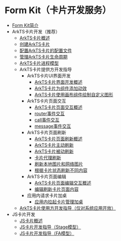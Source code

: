# Form Kit（卡片开发服务）<!--form-kit-->
- [Form Kit简介](formkit-overview.md)
- ArkTS卡片开发（推荐）<!--arkts-ui-widget-->
  - [ArkTS卡片概述](arkts-form-overview.md)
  - [创建ArkTS卡片](arkts-ui-widget-creation.md)
  - [配置ArkTS卡片的配置文件](arkts-ui-widget-configuration.md)
  - [管理ArkTS卡片生命周期](arkts-ui-widget-lifecycle.md)
  - [ArkTS卡片进程模型](arkts-ui-widget-process.md)
  - ArkTS卡片提供方开发指导<!--arkts-ui-widget-page-->
    - ArkTS卡片UI界面开发<!--arkts-ui-widget-page-->
      - [ArkTS卡片界面开发概述](arkts-ui-widget-page-overview.md)
      - [ArkTS卡片为组件添加动效](arkts-ui-widget-page-animation.md)
      - [ArkTS卡片使用画布组件绘制自定义图形](arkts-ui-widget-page-custom-drawing.md)
    - ArkTS卡片页面交互<!--arkts-ui-widget-event-->
      - [ArkTS卡片页面交互概述](arkts-ui-widget-event-overview.md)
      - [router事件交互](arkts-ui-widget-event-router.md)
      - [call事件交互](arkts-ui-widget-event-call.md)
      - [message事件交互](arkts-ui-widget-event-formextensionability.md)
    - ArkTS卡片页面刷新<!--arkts-ui-widget-interaction-->
      - [ArkTS卡片页面刷新概述](arkts-ui-widget-interaction-overview.md)
      - [ArkTS卡片主动刷新](arkts-ui-widget-active-refresh.md)
      - [ArkTS卡片被动刷新](arkts-ui-widget-passive-refresh.md)
      <!--Del-->
      - [卡片代理刷新](arkts-ui-widget-update-by-proxy.md)
      <!--DelEnd-->
      - [刷新本地图片和网络图片](arkts-ui-widget-image-update.md)
      - [根据卡片状态刷新不同内容](arkts-ui-widget-update-by-status.md)
    - ArkTS卡片页面编辑<!--arkts-ui-widget-edit-->
      - [ArkTS卡片页面编辑交互概述](arkts-ui-widget-event-formeditextensionability-overview.md)
      - [编辑刷新卡片页面内容](arkts-ui-widget-event-formeditextensionability.md)
    - 应用内请求卡片加桌<!--arkts-ui-widget-add-->
      - [应用内拉起卡片管理加桌](arkts-ui-widget-open-formmanager.md)
  <!--Del--> 
  - [ArkTS卡片使用方开发指导（仅对系统应用开放）](widget-host-development-guide.md)
  <!--DelEnd-->
- JS卡片开发<!--form-js-ui-->
  - [JS卡片概述](js-ui-widget-overview.md)
  - [JS卡片开发指导（Stage模型）](js-ui-widget-development.md)
  - [JS卡片开发指导（FA模型）](widget-development-fa.md)
